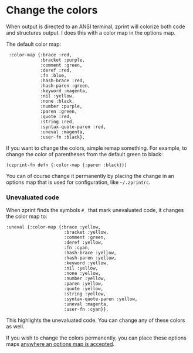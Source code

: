 # Change the colors

When output is directed to an ANSI terminal, zprint will colorize both code
and structures output.  I does this with a color map in the options map.  

The default color map:
```
 :color-map {:brace :red,
             :bracket :purple,
             :comment :green,
             :deref :red,
             :fn :blue,
             :hash-brace :red,
             :hash-paren :green,
             :keyword :magenta,
             :nil :yellow,
             :none :black,
             :number :purple,
             :paren :green,
             :quote :red,
             :string :red,
             :syntax-quote-paren :red,
             :uneval :magenta,
             :user-fn :black},
```
If you want to change the colors, simple remap something.  For example,
to change the color of parentheses from the default green to black:
```
(czprint-fn defn {:color-map {:paren :black}})
```
You can of course change it permanently by placing the change in an
options map that is used for configuration, like `~/.zprintrc`.

### Unevaluated code

When zprint finds the symbols `#_` that mark unevaluated code, it changes
the color map to:
```
:uneval {:color-map {:brace :yellow,
                      :bracket :yellow,
                      :comment :green,
                      :deref :yellow,
                      :fn :cyan,
                      :hash-brace :yellow,
                      :hash-paren :yellow,
                      :keyword :yellow,
                      :nil :yellow,
                      :none :yellow,
                      :number :yellow,
                      :paren :yellow,
                      :quote :yellow,
                      :string :yellow,
                      :syntax-quote-paren :yellow,
                      :uneval :magenta,
                      :user-fn :cyan}},
```
This highlights the unevaluated code.  You can change any of these colors
as well.

If you wish to change the colors permanently, you can place these 
options maps
[anywhere an options map is accepted](../altering.md#2-get-the-options-map-recognized-by-zprint-when-formatting).
